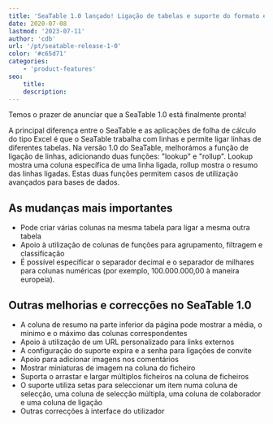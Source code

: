```yaml
---
title: 'SeaTable 1.0 lançado! Ligação de tabelas e suporte do formato europeu de números - SeaTable'
date: 2020-07-08
lastmod: '2023-07-11'
author: 'cdb'
url: '/pt/seatable-release-1-0'
color: '#c65d71'
categories:
    - 'product-features'
seo:
    title:
    description:
---
```


Temos o prazer de anunciar que a SeaTable 1.0 está finalmente pronta!

A principal diferença entre o SeaTable e as aplicações de folha de cálculo do tipo Excel é que o SeaTable trabalha com linhas e permite ligar linhas de diferentes tabelas. Na versão 1.0 do SeaTable, melhorámos a função de ligação de linhas, adicionando duas funções: "lookup" e "rollup". Lookup mostra uma coluna específica de uma linha ligada, rollup mostra o resumo das linhas ligadas. Estas duas funções permitem casos de utilização avançados para bases de dados.

## As mudanças mais importantes

- Pode criar várias colunas na mesma tabela para ligar a mesma outra tabela
- Apoio à utilização de colunas de funções para agrupamento, filtragem e classificação
- É possível especificar o separador decimal e o separador de milhares para colunas numéricas (por exemplo, 100.000.000,00 à maneira europeia).

## Outras melhorias e correcções no SeaTable 1.0

- A coluna de resumo na parte inferior da página pode mostrar a média, o mínimo e o máximo das colunas correspondentes
- Apoio à utilização de um URL personalizado para links externos
- A configuração do suporte expira e a senha para ligações de convite
- Apoio para adicionar imagens nos comentários
- Mostrar miniaturas de imagem na coluna do ficheiro
- Suporta o arrastar e largar múltiplos ficheiros na coluna de ficheiros
- O suporte utiliza setas para seleccionar um item numa coluna de selecção, uma coluna de selecção múltipla, uma coluna de colaborador e uma coluna de ligação
- Outras correcções à interface do utilizador
